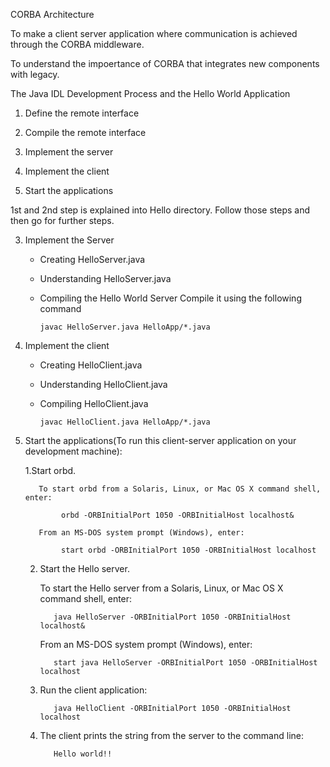 CORBA Architecture

To make a client server application where communication is achieved through the CORBA middleware.

To understand the impoertance of CORBA that integrates new components with legacy.

The Java IDL Development Process and the Hello World Application

1. Define the remote interface 

2. Compile the remote interface 

3. Implement the server 

4. Implement the client 

5. Start the applications 

1st and 2nd step is explained into Hello directory. Follow those steps and then go for further steps.

3. Implement the Server
    - Creating HelloServer.java
    - Understanding HelloServer.java
    - Compiling the Hello World Server
          Compile it using the following command
         
          javac HelloServer.java HelloApp/*.java
         
4. Implement the client
    - Creating HelloClient.java
    - Understanding HelloClient.java
    - Compiling HelloClient.java
          
          javac HelloClient.java HelloApp/*.java
    
5. Start the applications(To run this client-server application on your development machine):

     1.Start orbd.

          To start orbd from a Solaris, Linux, or Mac OS X command shell, enter:

               orbd -ORBInitialPort 1050 -ORBInitialHost localhost&

          From an MS-DOS system prompt (Windows), enter:

               start orbd -ORBInitialPort 1050 -ORBInitialHost localhost

     2. Start the Hello server.

          To start the Hello server from a Solaris, Linux, or Mac OS X command shell, enter:

               java HelloServer -ORBInitialPort 1050 -ORBInitialHost localhost&

          From an MS-DOS system prompt (Windows), enter:

               start java HelloServer -ORBInitialPort 1050 -ORBInitialHost localhost
               
     3. Run the client application:

               java HelloClient -ORBInitialPort 1050 -ORBInitialHost localhost

     4. The client prints the string from the server to the command line:

               Hello world!!
